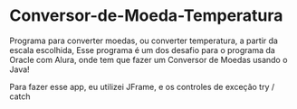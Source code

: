 # Conversor-de-Moeda-Temperatura
Programa para converter moedas, ou converter temperatura, a partir da escala escolhida,
Esse programa é um dos desafio para o programa da Oracle com Alura, onde tem que fazer um Conversor de Moedas usando o Java!

Para fazer esse app, eu utilizei JFrame, e os controles de exceção try / catch
